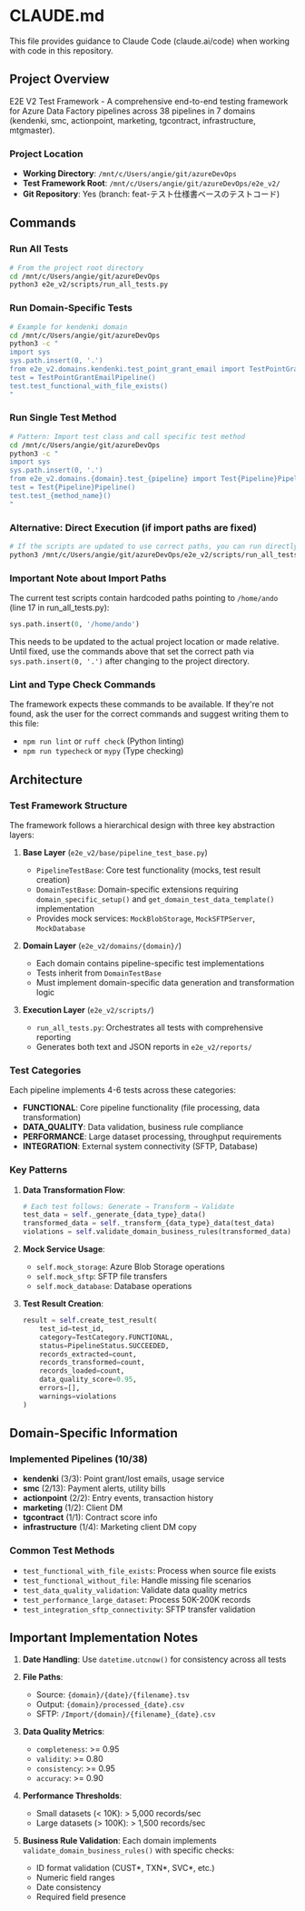 # CLAUDE.md

This file provides guidance to Claude Code (claude.ai/code) when working with code in this repository.

## Project Overview

E2E V2 Test Framework - A comprehensive end-to-end testing framework for Azure Data Factory pipelines across 38 pipelines in 7 domains (kendenki, smc, actionpoint, marketing, tgcontract, infrastructure, mtgmaster).

### Project Location
- **Working Directory**: `/mnt/c/Users/angie/git/azureDevOps`
- **Test Framework Root**: `/mnt/c/Users/angie/git/azureDevOps/e2e_v2/`
- **Git Repository**: Yes (branch: feat-テスト仕様書ベースのテストコード)

## Commands

### Run All Tests
```bash
# From the project root directory
cd /mnt/c/Users/angie/git/azureDevOps
python3 e2e_v2/scripts/run_all_tests.py
```

### Run Domain-Specific Tests
```bash
# Example for kendenki domain
cd /mnt/c/Users/angie/git/azureDevOps
python3 -c "
import sys
sys.path.insert(0, '.')
from e2e_v2.domains.kendenki.test_point_grant_email import TestPointGrantEmailPipeline
test = TestPointGrantEmailPipeline()
test.test_functional_with_file_exists()
"
```

### Run Single Test Method
```bash
# Pattern: Import test class and call specific test method
cd /mnt/c/Users/angie/git/azureDevOps
python3 -c "
import sys
sys.path.insert(0, '.')
from e2e_v2.domains.{domain}.test_{pipeline} import Test{Pipeline}Pipeline
test = Test{Pipeline}Pipeline()
test.test_{method_name}()
"
```

### Alternative: Direct Execution (if import paths are fixed)
```bash
# If the scripts are updated to use correct paths, you can run directly:
python3 /mnt/c/Users/angie/git/azureDevOps/e2e_v2/scripts/run_all_tests.py
```

### Important Note about Import Paths
The current test scripts contain hardcoded paths pointing to `/home/ando` (line 17 in run_all_tests.py):
```python
sys.path.insert(0, '/home/ando')
```

This needs to be updated to the actual project location or made relative. Until fixed, use the commands above that set the correct path via `sys.path.insert(0, '.')` after changing to the project directory.

### Lint and Type Check Commands
The framework expects these commands to be available. If they're not found, ask the user for the correct commands and suggest writing them to this file:
- `npm run lint` or `ruff check` (Python linting)
- `npm run typecheck` or `mypy` (Type checking)

## Architecture

### Test Framework Structure

The framework follows a hierarchical design with three key abstraction layers:

1. **Base Layer** (`e2e_v2/base/pipeline_test_base.py`)
   - `PipelineTestBase`: Core test functionality (mocks, test result creation)
   - `DomainTestBase`: Domain-specific extensions requiring `domain_specific_setup()` and `get_domain_test_data_template()` implementation
   - Provides mock services: `MockBlobStorage`, `MockSFTPServer`, `MockDatabase`

2. **Domain Layer** (`e2e_v2/domains/{domain}/`)
   - Each domain contains pipeline-specific test implementations
   - Tests inherit from `DomainTestBase`
   - Must implement domain-specific data generation and transformation logic

3. **Execution Layer** (`e2e_v2/scripts/`)
   - `run_all_tests.py`: Orchestrates all tests with comprehensive reporting
   - Generates both text and JSON reports in `e2e_v2/reports/`

### Test Categories

Each pipeline implements 4-6 tests across these categories:
- **FUNCTIONAL**: Core pipeline functionality (file processing, data transformation)
- **DATA_QUALITY**: Data validation, business rule compliance
- **PERFORMANCE**: Large dataset processing, throughput requirements
- **INTEGRATION**: External system connectivity (SFTP, Database)

### Key Patterns

1. **Data Transformation Flow**:
   ```python
   # Each test follows: Generate → Transform → Validate
   test_data = self._generate_{data_type}_data()
   transformed_data = self._transform_{data_type}_data(test_data)
   violations = self.validate_domain_business_rules(transformed_data)
   ```

2. **Mock Service Usage**:
   - `self.mock_storage`: Azure Blob Storage operations
   - `self.mock_sftp`: SFTP file transfers
   - `self.mock_database`: Database operations

3. **Test Result Creation**:
   ```python
   result = self.create_test_result(
       test_id=test_id,
       category=TestCategory.FUNCTIONAL,
       status=PipelineStatus.SUCCEEDED,
       records_extracted=count,
       records_transformed=count,
       records_loaded=count,
       data_quality_score=0.95,
       errors=[],
       warnings=violations
   )
   ```

## Domain-Specific Information

### Implemented Pipelines (10/38)
- **kendenki** (3/3): Point grant/lost emails, usage service
- **smc** (2/13): Payment alerts, utility bills
- **actionpoint** (2/2): Entry events, transaction history
- **marketing** (1/2): Client DM
- **tgcontract** (1/1): Contract score info
- **infrastructure** (1/4): Marketing client DM copy

### Common Test Methods
- `test_functional_with_file_exists`: Process when source file exists
- `test_functional_without_file`: Handle missing file scenarios
- `test_data_quality_validation`: Validate data quality metrics
- `test_performance_large_dataset`: Process 50K-200K records
- `test_integration_sftp_connectivity`: SFTP transfer validation

## Important Implementation Notes

1. **Date Handling**: Use `datetime.utcnow()` for consistency across all tests

2. **File Paths**: 
   - Source: `{domain}/{date}/{filename}.tsv`
   - Output: `{domain}/processed_{date}.csv`
   - SFTP: `/Import/{domain}/{filename}_{date}.csv`

3. **Data Quality Metrics**:
   - `completeness`: >= 0.95
   - `validity`: >= 0.80
   - `consistency`: >= 0.95
   - `accuracy`: >= 0.90

4. **Performance Thresholds**:
   - Small datasets (< 10K): > 5,000 records/sec
   - Large datasets (> 100K): > 1,500 records/sec

5. **Business Rule Validation**: Each domain implements `validate_domain_business_rules()` with specific checks:
   - ID format validation (CUST*, TXN*, SVC*, etc.)
   - Numeric field ranges
   - Date consistency
   - Required field presence